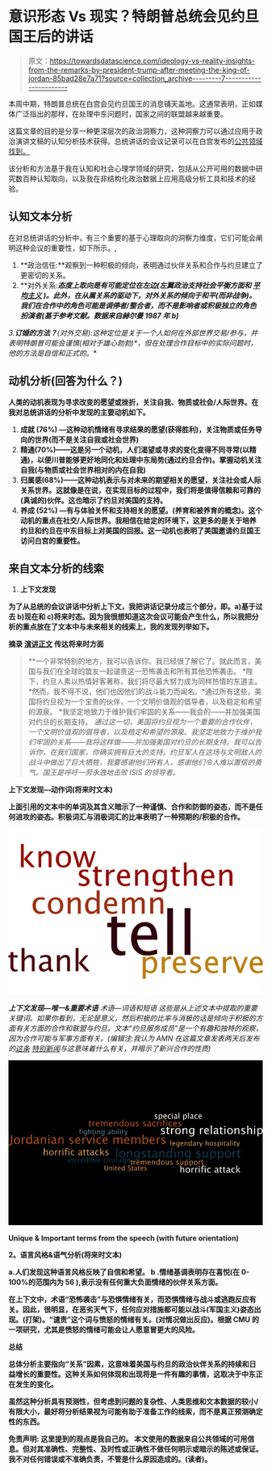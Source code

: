 # 意识形态 Vs 现实？特朗普总统会见约旦国王后的讲话

> 原文：<https://towardsdatascience.com/ideology-vs-reality-insights-from-the-remarks-by-president-trump-after-meeting-the-king-of-jordan-85bad28e7a71?source=collection_archive---------7----------------------->

本周中期，特朗普总统在白宫会见约旦国王的消息铺天盖地。这通常表明，正如媒体广泛指出的那样，在处理中东问题时，国家之间的联盟越来越重要。

这篇文章的目的是分享一种更深层次的政治洞察力，这种洞察力可以通过应用于政治演讲文稿的认知分析技术获得。总统讲话的会议记录可以在白宫发布的[公共领域找到。](https://goo.gl/USTtbm)

该分析和方法基于我在认知和社会心理学领域的研究，包括从公开可用的数据中研究数百种认知取向，以及我在非结构化政治数据上应用高级分析工具和技术的经验。

## 认知文本分析

在对总统讲话的分析中，有三个重要的基于心理取向的洞察力维度，它们可能会阐明这种会议的重要性，如下所示。,

1.  **政治信任:**观察到一种积极的倾向，表明通过伙伴关系和合作与约旦建立了更密切的关系。
2.  **对外关系:****态度上取向是有可能定位在左边*(左翼政治支持社会平衡方面和* [*平均主义*](https://en.wikipedia.org/wiki/Egalitarianism) *)。*此外，在从属关系的驱动下，对外关系的倾向于和平(而非战争)。我们在合作中的角色可能是调停者/整合者，而不是影响者或积极独立的角色扮演者*(基于参考文献。数据来自赫尔曼 1987 年 b)***

**3.**订婚的方法？**(对外交易):这种定位是关于一个人如何在外部世界交易/参与，并表明特朗普可能会谨慎*(相对于雄心勃勃)*，但在处理合作目标中的实际问题时，他的方法是自信和正式的。**

## **动机分析(回答为什么？)**

**人类的动机表现为寻求改变的愿望或挫折，关注自我、物质或社会/人际世界。在我对总统讲话的分析中发现的主要动机如下。**

1.  ****成就** (76%) —这种动机情绪有寻求结果的愿望(获得胜利)，关注物质或任务导向的世界(而不是关注自我或社会世界)**
2.  ****精通**(70%)——这是另一个动机，人们渴望或寻求的变化变得不同寻常(以精通)，以便川普能够更好地同化和处理中东局势(通过约旦合作)。掌握动机关注自我(与物质或社会世界相对的内在自我)**
3.  ****归属感**(68%)——这种动机表示与对未来的期望相关的愿望，关注社会或人际关系世界。这就像是在说，在实现目标的过程中，我们将是值得信赖和可靠的(真诚的)伙伴。这也暗示了约旦对美国的支持。**
4.  ****养成** (52%) —有与体验关怀和支持相关的愿望。(养育和被养育的概念)。这个动机的重点在社交/人际世界。我相信在给定的环境下，这更多的是关于培养约旦和约旦在中东目标上对美国的回报。这一动机也表明了美国邀请约旦国王访问白宫的重要性。**

## **来自文本分析的线索**

1.  ****上下文发现****

**为了从总统的会议讲话中分析上下文，我把讲话记录分成三个部分，即。a)基于过去 b)现在和 c)将来时态。因为我很想知道这次会议可能会产生什么，所以我把分析的重点放在了文本中与未来相关的线索上，我的发现列举如下。**

****摘录** [**演讲正文**](https://goo.gl/USTtbm) **传达将来时方面****

> **一个非常特别的地方，我可以告诉你。我已经很了解它了。就此而言，美国与我们在全球的盟友一起谴责这一恐怖袭击和所有其他恐怖袭击。
> *陛下，约旦人素以热情好客著称，我们将尽最大努力成为同样热情的东道主。
> *然而，我不得不说，他们也因他们的战斗能力而闻名。*通过所有这些，美国将约旦视为一个宝贵的伙伴，一个文明价值观的倡导者，以及稳定和希望的源泉。
> *我坚定地致力于维护我们牢固的关系——我会的——并加强美国对约旦的长期支持。
> *通过这一切，美国将约旦视为一个重要的合作伙伴，一个文明价值观的倡导者，以及稳定和希望的源泉。我坚定地致力于维护我们牢固的关系——我将这样做——并加强美国对约旦的长期支持。我可以告诉你，在我们国家，你确实拥有巨大的支持。*约旦军人在这场与文明敌人的战斗中做出了巨大牺牲，我要感谢他们所有人，感谢他们令人难以置信的勇气。国王是呼吁一劳永逸地击败 ISIS 的领导者。**

****上下文发现—动作词(将来时文本)****

**上面引用的文本中的单词及其含义暗示了一种谨慎、合作和防御的姿态，而不是任何进攻的姿态。积极词汇与消极词汇的比率表明了一种预期的/积极的合作。**

**![](img/cf528e5baa82eab1cbe616e5e61fd492.png)**

****上下文发现—唯一&重要术语*** **术语—词语和短语*
这些是从上述文本中提取的重要关键词。如果你看到，无论是意义，然后积极的比率与消极的话是倾向于积极的方面有关方面的合作和联盟与约旦。文本“约旦服务成员”是一个有趣和独特的观察，因为合作可能与军事方面有关。(编辑注:我认为 AMN 在这篇文章发表两天后发布的[这条](https://goo.gl/43oksC) [特别新闻](https://goo.gl/43oksC)与这意味着什么有关，并暗示了新兴合作的性质)**

**![](img/4d7398746ce1c20d409879ac5d4099c6.png)**

**Unique & Important terms from the speech (with future orientation)**

****2。语言风格&语气分析(将来时文本)****

**a.人们发现这种语言风格反映了自信和希望。
b .情绪基调表明存在喜悦(在 0-100%的范围内为 56 ),表示没有任何重大负面情绪的伙伴关系方面。**

**在上下文中，术语“恐怖袭击”与恐惧情绪有关，而恐惧情绪与战斗或逃跑反应有关。因此，很明显，在恶劣天气下，任何应对措施都可能以战斗(军国主义)姿态出现。(打架)。“谴责”这个词与愤怒的情绪有关。(对情况做出反应)。根据 CMU 的一项研究，尤其是愤怒的情绪可能会让人愿意冒更大的风险。**

****总结****

**总体分析主要指向“关系”因素，这意味着美国与约旦的政治伙伴关系的持续和日益增长的重要性。这种关系如何体现和出现将是一件有趣的事情，这取决于中东正在发生的变化。**

**虽然这种分析具有预测性，但考虑到问题的复杂性、人类思维和文本数据的较小/有限大小，最好将分析结果视为可能有助于准备工作的线索，而不是真正预测确定性的东西。**

**免责声明:
这里提到的观点是我自己的。
本文使用的数据来自公共领域的可用信息。但对其准确性、完整性、及时性或正确性不做任何明示或暗示的陈述或保证。我不对任何错误或不准确负责，不管是什么原因造成的。(读者)。**